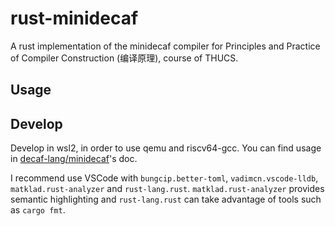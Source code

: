 # rust-minidecaf

A rust implementation of the minidecaf compiler for Principles and Practice of Compiler Construction (编译原理), course of THUCS.

## Usage

## Develop

Develop in wsl2, in order to use qemu and riscv64-gcc. You can find usage in [decaf-lang/minidecaf](https://github.com/decaf-lang/minidecaf)'s doc.

I recommend use VSCode with `bungcip.better-toml`, `vadimcn.vscode-lldb`, `matklad.rust-analyzer` and `rust-lang.rust`. `matklad.rust-analyzer` provides semantic highlighting and `rust-lang.rust` can take advantage of tools such as `cargo fmt`.
